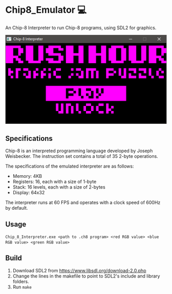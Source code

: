 # Chip8_Emulator :computer:
An Chip-8 Interpreter to run Chip-8 programs, using SDL2 for graphics.

![Rush Hour on the interpreter](https://raw.githubusercontent.com/Zhuse/Chip8_Emulator/master/images/rushhour.png "Rush Hour on the interpreter")

## Specifications
Chip-8 is an interpreted programming language developed by Joseph Weisbecker. The instruction set contains a total of 35 2-byte operations.

The specifications of the emulated interpreter are as follows:
- Memory: 4KB
- Registers: 16, each with a size of 1-byte
- Stack: 16 levels, each with a size of 2-bytes
- Display: 64x32

The interpreter runs at 60 FPS and operates with a clock speed of 600Hz by default.

## Usage
`Chip_8_Interpreter.exe <path to .ch8 program> <red RGB value> <blue RGB value> <green RGB value>`

## Build
1. Download SDL2 from https://www.libsdl.org/download-2.0.php
2. Change the lines in the makefile to point to SDL2's include and library folders.
3. Run `make`

